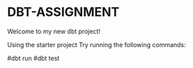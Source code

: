 # DBT-ASSIGNMENT

Welcome to my new dbt project!

Using the starter project
Try running the following commands:

#dbt run
#dbt test
